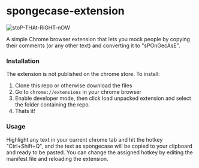 # spongecase-extension
![stoP-THAt-RiGHT-nOW](https://github.com/ShaunFerris/spongecase-extension/assets/119541650/0a43fa54-8535-449b-be06-cbd7287d2ab9)

A simple Chrome browser extension that lets you mock people by copying their comments (or any other text) and converting it to "sPOnGecAsE".

### Installation
The extension is not published on the chrome store. To install:
1. Clone this repo or otherwise download the files
2. Go to `chrome://extensions` in your chrome browser
3. Enable developer mode, then click load unpacked extension and select the folder containing the repo.
4. Thats it!

### Usage
Highlight any text in your current chrome tab and hit the hotkey "Ctrl+Shift+Q", and the text as spongecase will be copied to your clipboard and ready to be pasted.
You can change the assigned hotkey by editing the manifest file and reloading the extension.

